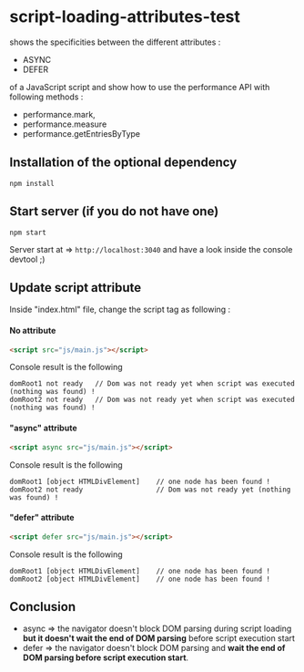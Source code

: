 # script-loading-attributes-test
shows the specificities between the different attributes :
* ASYNC 
* DEFER

of a JavaScript script and show how to use the performance API with following methods : 
* performance.mark, 
* performance.measure
* performance.getEntriesByType

## Installation of the optional dependency
`npm install`

## Start server (if you do not have one)
`npm start`

Server start at => `http://localhost:3040` and have a look inside the console devtool ;)

## Update script attribute
Inside "index.html" file, change the script tag as following :
#### No attribute
```html
<script src="js/main.js"></script>
```
Console result is the following
```
domRoot1 not ready   // Dom was not ready yet when script was executed (nothing was found) !
domRoot2 not ready   // Dom was not ready yet when script was executed (nothing was found) !
```

#### "async" attribute
```html
<script async src="js/main.js"></script>
```
Console result is the following
```
domRoot1 [object HTMLDivElement]    // one node has been found !
domRoot2 not ready                  // Dom was not ready yet (nothing was found) !
```

#### "defer" attribute
```html
<script defer src="js/main.js"></script>
```
Console result is the following
```
domRoot1 [object HTMLDivElement]    // one node has been found !
domRoot2 [object HTMLDivElement]    // one node has been found !
```

## Conclusion
* async => the navigator doesn't block DOM parsing during script loading **but it doesn't wait the end of DOM parsing** before script execution start
* defer => the navigator doesn't block DOM parsing and **wait the end of DOM parsing before script execution start**.  